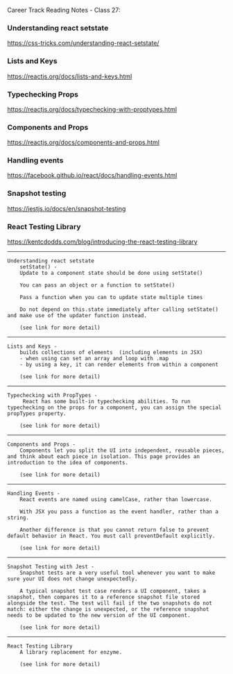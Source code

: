Career Track Reading Notes - Class 27:

### Understanding react setstate
https://css-tricks.com/understanding-react-setstate/

### Lists and Keys
https://reactjs.org/docs/lists-and-keys.html

### Typechecking Props
https://reactjs.org/docs/typechecking-with-proptypes.html

### Components and Props
https://reactjs.org/docs/components-and-props.html

### Handling events
https://facebook.github.io/react/docs/handling-events.html

### Snapshot testing
https://jestjs.io/docs/en/snapshot-testing

### React Testing Library
https://kentcdodds.com/blog/introducing-the-react-testing-library

--- 
    Understanding react setstate
        setState() - 
        Update to a component state should be done using setState()

        You can pass an object or a function to setState()

        Pass a function when you can to update state multiple times

        Do not depend on this.state immediately after calling setState() and make use of the updater function instead.

        (see link for more detail)
---
    Lists and Keys -
        builds collections of elements  (including elements in JSX)
        - when using can set an array and loop with .map
        - by using a key, it can render elements from within a component

        (see link for more detail)
---
    Typechecking with PropTypes -
         React has some built-in typechecking abilities. To run typechecking on the props for a component, you can assign the special propTypes property.

        (see link for more detail)
---
    Components and Props -
        Components let you split the UI into independent, reusable pieces, and think about each piece in isolation. This page provides an introduction to the idea of components.

        (see link for more detail)
---
    Handling Events -
        React events are named using camelCase, rather than lowercase.
        
        With JSX you pass a function as the event handler, rather than a string.

        Another difference is that you cannot return false to prevent default behavior in React. You must call preventDefault explicitly.

        (see link for more detail)
---
    Snapshot Testing with Jest -
        Snapshot tests are a very useful tool whenever you want to make sure your UI does not change unexpectedly.

        A typical snapshot test case renders a UI component, takes a snapshot, then compares it to a reference snapshot file stored alongside the test. The test will fail if the two snapshots do not match: either the change is unexpected, or the reference snapshot needs to be updated to the new version of the UI component.

        (see link for more detail)
---
    React Testing Library
        A library replacement for enzyme.

        (see link for more detail)
